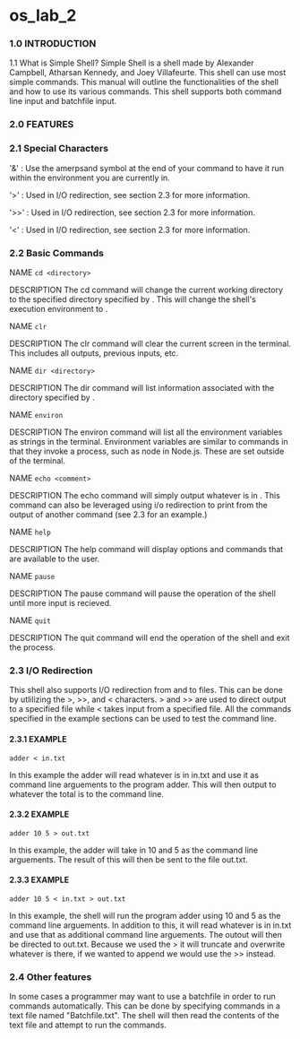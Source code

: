 # os_lab_2

### 1.0 INTRODUCTION

1.1 What is Simple Shell?
Simple Shell is a shell made by Alexander Campbell, Atharsan Kennedy, and Joey
Villafeurte. This shell can use most simple commands. This manual will outline
the functionalities of the shell and how to use its various commands. This shell
supports both command line input and batchfile input.

### 2.0 FEATURES

### 2.1 Special Characters

  '&' : Use the amerpsand symbol at the end of your command to have it run within
    the environment you are currently in.

  '>' : Used in I/O redirection, see section 2.3 for more information.

  '>>' : Used in I/O redirection, see section 2.3 for more information.

  '<' : Used in I/O redirection, see section 2.3 for more information.

### 2.2 Basic Commands
  NAME `cd <directory>`

  DESCRIPTION
    The cd command will change the current working directory to the specified
  directory specified by <directory>. This will change the shell's execution
  environment to <directory>.

  NAME `clr`

  DESCRIPTION
    The clr command will clear the current screen in the terminal. This includes
    all outputs, previous inputs, etc.

  NAME `dir <directory>`

  DESCRIPTION
    The dir command will list information associated with the directory specified
  by <directory>.

  NAME `environ`

  DESCRIPTION
    The environ command will list all the environment variables as strings in the
  terminal. Environment variables are similar to commands in that they invoke a
  process, such as node in Node.js. These are set outside of the terminal.

  NAME `echo <comment>`

  DESCRIPTION
    The echo command will simply output whatever is in <comment>. This command can
  also be leveraged using i/o redirection to print from the output of another
  command (see 2.3 for an example.)

  NAME `help`

  DESCRIPTION
    The help command will display options and commands that are available to the user.

  NAME `pause`

  DESCRIPTION
    The pause command will pause the operation of the shell until more input is
  recieved.

  NAME `quit`

  DESCRIPTION
    The quit command will end the operation of the shell and exit the process.

### 2.3 I/O Redirection
  This shell also supports I/O redirection from and to files. This can be done by
  utlilizing the >, >>, and < characters. > and >> are used to direct
  output to a specified file while < takes input from a specified file. All the
  commands specified in the example sections can be used to test the command line.

  #### 2.3.1 EXAMPLE

  `adder < in.txt`

  In this example the adder will read whatever is in in.txt and use it as command
  line arguements to the program adder. This will then output to whatever the total
  is to the command line.

  #### 2.3.2 EXAMPLE

  `adder 10 5 > out.txt`

  In this example, the adder will take in 10 and 5 as the command line arguements.
  The result of this will then be sent to the file out.txt.

  #### 2.3.3 EXAMPLE

  `adder 10 5 < in.txt > out.txt`

  In this example, the shell will run the program adder using 10 and 5 as the
  command line arguements. In addition to this, it will read whatever is in in.txt
  and use that as additional command line arguements. The outout will then be directed
  to out.txt. Because we used the > it will truncate and overwrite whatever
  is there, if we wanted to append we would use the >> instead.

### 2.4 Other features
  In some cases a programmer may want to use a batchfile in order to run commands
  automatically. This can be done by specifying commands in a text file named
  "Batchfile.txt". The shell will then read the contents of the text file and
  attempt to run the commands.
